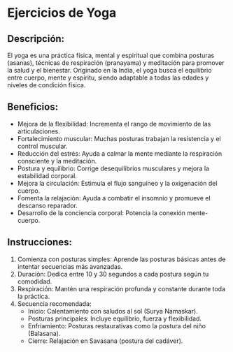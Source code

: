 # Ejercicios de Yoga

## Descripción: 
El yoga es una práctica física, mental y espiritual que combina posturas (asanas), técnicas de respiración (pranayama) y meditación para promover la salud y el bienestar. Originado en la India, el yoga busca el equilibrio entre cuerpo, mente y espíritu, siendo adaptable a todas las edades y niveles de condición física.

## Beneficios:
- Mejora de la flexibilidad: Incrementa el rango de movimiento de las articulaciones.
- Fortalecimiento muscular: Muchas posturas trabajan la resistencia y el control muscular.
- Reducción del estrés: Ayuda a calmar la mente mediante la respiración consciente y la meditación.
- Postura y equilibrio: Corrige desequilibrios musculares y mejora la estabilidad corporal.
- Mejora la circulación: Estimula el flujo sanguíneo y la oxigenación del cuerpo.
- Fomenta la relajación: Ayuda a combatir el insomnio y promueve el descanso reparador.
- Desarrollo de la conciencia corporal: Potencia la conexión mente-cuerpo.

## Instrucciones: 
1. Comienza con posturas simples: Aprende las posturas básicas antes de intentar secuencias más avanzadas.
2. Duración: Dedica entre 10 y 30 segundos a cada postura según tu comodidad.
3. Respiración: Mantén una respiración profunda y constante durante toda la práctica.
4. Secuencia recomendada:
    - Inicio: Calentamiento con saludos al sol (Surya Namaskar).
    - Posturas principales: Incluye equilibrio, fuerza y flexibilidad.
    - Enfriamiento: Posturas restaurativas como la postura del niño (Balasana).
    - Cierre: Relajación en Savasana (postura del cadáver).